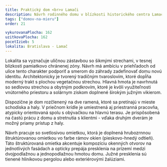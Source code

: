 ```yaml
---
title: Praktický dom <br>v Lamači
description: Návrh rodinného domu v blízkosti historického centra Lamača. S klientmi sme začali spoluprácu architektonickou štúdiou rekonštrukcie rodinného domu, v ktorej sme navrhovali eliminovať prevádzkové problémy jednoduchou prístavbou smerom do záhrady. Následne sa rozhodli s nami overiť aj možnosť novostavby, ktorá by bez kompromisov naplnila ich aktuálne požiadavky na bývanie a prácu z domu.
tags: ["domov-na-mieru"]
order: 21

vykurovanaPlocha: 162
uzitkovaPlocha: 162
pocetIzieb: 5
lokalita: Bratislava - Lamač
---
```


Lokalita sa vyznačuje uličnou zástavbou so šikmými strechami, v tesnej blízkosti pamiatkovo chránenej zóny. Návrh má ambíciu v priehľadoch od ulice tento charakter podporiť a smerom do záhrady zadefinovať domu novú identitu. Architektonicky je tvorený tradičným tvaroslovím, ktoré dopĺňa moderný trakt s plochou vegetačnou strechou. Hlavná hmota je navrhnutá so sedlovou strechou a obytným podkrovím, ktoré je kvôli využiteľnosti vnútorného priestoru a solárnym ziskom doplnené širokým južným vikierom.

Dispozične je dom rozčlenený na dve ramená, ktoré sa pretínajú v mieste schodiska a haly. V priečnom krídle je umiestnená aj priestranná pracovňa, atypicky orientovaná spolu s obývačkou na hlavnú terasu. Je prispôsobená na častú prácu z domu a stretnutia s klientmi - vďaka druhým dverám je možný priamy prístup z haly.

Návrh pracuje so svetlosivou omietkou, ktorá je doplnená hrubozrnnou štruktúrovanou omietkou vo farbe rámov okien (pieskovo-hnedý odtieň). Táto štruktúrovaná omietka akcentuje kompozíciu okenných otvorov na jednotlivých fasádach a opticky prepája presklenia na prízemí medzi dvojpodlažnou a jednopodlažnou hmotou domu. Južné presklenia sú tienené hliníkovou pergolou alebo exteriérovými žalúziami.


